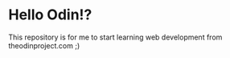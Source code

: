# Hello Odin!?
This repository is for me to start learning web development from theodinproject.com ;)
